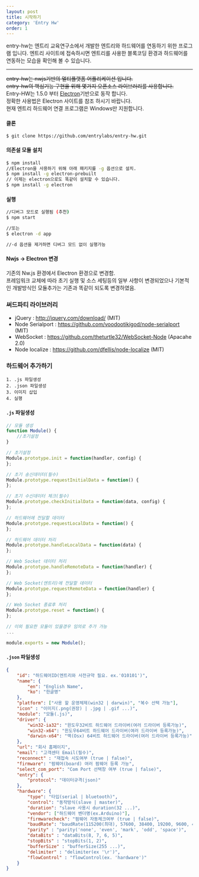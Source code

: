 ```yaml
---
layout: post
title: 시작하기
category: 'Entry Hw'
order: 1
---
```


entry-hw는 엔트리 교육연구소에서 개발한 엔트리와 하드웨어를 연동하기 위한 프로그램  입니다. 엔트리 사이트에 접속하시면 엔트리를 사용한 블록코딩 환경과 하드웨어를 연동하는 모습을 확인해 볼 수 있습니다.  

--- 

~~entry-hw는 nwjs기반의 멀티플랫폼 어플리케이션 입니다.~~  
~~entry-hw의 핵심기능 구현을 위해 몇가지 오픈소스 라이브러리를 사용합니다.~~  
Entry-HW는 1.5.0 부터 [Electron](https://github.com/electron/electron/tree/master/docs-translations/ko-KR)기반으로 동작 합니다.  
정확한 사용법은 Electron 사이트를 참조 하시기 바랍니다.  
현재 엔트리 하드웨어 연결 프로그램은 Windows만 지원합니다.

#### 클론  
```
$ git clone https://github.com/entrylabs/entry-hw.git
```

#### 의존설 모듈 설치  
```bash
$ npm install
//Electron을 사용하기 위해 아래 패키지를 -g 옵션으로 설치.
$ npm install -g electron-prebuilt
// 이제는 electron으로도 똑같이 설치할 수 있습니다.
$ npm install -g electron
```

#### 실행  
```bash
//디버그 모드로 실행됨 (추천)
$ npm start

//또는 
$ electron -d app

//-d 옵션을 제거하면 디버그 모드 없이 실행가능
```

#### Nwjs -> Electron 변경  
기존의 Nw.js 환경에서 Electron 환경으로 변경함.  
프레임워크 교체에 따라 초기 실행 및 소스 세팅등의 일부 사항이 변경되었으나 기본적인 개발방식인 모듈추가는 기존과 똑같이 되도록 변경하였음.  

### 써드파티 라이브러리
 * jQuery : http://jquery.com/download/ (MIT)
 * Node Serialport : https://github.com/voodootikigod/node-serialport (MIT)
 * WebSocket : https://github.com/theturtle32/WebSocket-Node (Apacahe 2.0)
 * Node localize : https://github.com/dfellis/node-localize (MIT)

### 하드웨어 추가하기
    1. .js 파일생성
    2. .json 파일생성
    3. 이미지 삽입
    4. 실행

#### `.js` 파일생성  
```js
// 모듈 생성
function Module() {
    //초기설정
}

// 초기설정
Module.prototype.init = function(handler, config) {
};

// 초기 송신데이터(필수)
Module.prototype.requestInitialData = function() {
};

// 초기 수신데이터 체크(필수)
Module.prototype.checkInitialData = function(data, config) {
};

// 하드웨어에 전달할 데이터
Module.prototype.requestLocalData = function() {
};

// 하드웨어 데이터 처리
Module.prototype.handleLocalData = function(data) {
};

// Web Socket 데이터 처리
Module.prototype.handleRemoteData = function(handler) {
};

// Web Socket(엔트리)에 전달할 데이터
Module.prototype.requestRemoteData = function(handler) {
};

// Web Socket 종료후 처리
Module.prototype.reset = function() {
};

// 이외 필요한 모듈이 있을경우 임의로 추가 가능
...

module.exports = new Module();
```

#### `.json` 파일생성  
```json
{
    "id": "하드웨어ID(엔트리와 사전규약 필요. ex.'010101')",
    "name": {
        "en": "English Name",
        "ko": "한글명"
    },
    "platform": ["사용 할 운영체제(win32 | darwin)", "복수 선택 가능"],
    "icon" : "이미지(.png(권장) | .jpg | .gif ...)",
    "module": "모듈(.js)",
    "driver": {
        "win32-ia32": "윈도우32비트 하드웨어 드라이버(여러 드라이버 등록가능)",
        "win32-x64": "윈도우64비트 하드웨어 드라이버(여러 드라이버 등록가능)",
        "darwin-x64": "맥(Osx) 64비트 하드웨어 드라이버(여러 드라이버 등록가능)"
    },
    "url": "회사 홈페이지",
    "email": "고객센터 Email(필수)",
    "reconnect" : "재접속 시도여부 (true | false)",
    "firmware": "펌웨어(board) 여러 펌웨어 등록 가능",
    "select_com_port": "Com Port 선택창 여부 (true | false)",
    "entry": {
        "protocol": "데이터규격(json)"
    },
    "hardware": {
        "type": "타입(serial | bluetooth)",
        "control": "동작방식(slave | master)",
        "duration": "slave 사용시 duration(32 ...)",
        "vendor": ["하드웨어 벤더명(ex.Arduino)"],
        "firmwarecheck": "펌웨어 자동체크여부 (true | false)",
        "baudRate": "baudRate(115200(최대), 57600, 38400, 19200, 9600, 4800, 2400, 1800, 1200, 600, 300, 200, 150, 134, 110, 75, 50)",
        "parity" : "parity('none', 'even', 'mark', 'odd', 'space')",
        "dataBits" : "dataBits(8, 7, 6, 5)",
        "stopBits" : "stopBits(1, 2)",
        "bufferSize" : "bufferSize(255 ...)",
        "delimiter" : "delimiter(ex '\r')",
        "flowControl" : "flowControl(ex. 'hardware')"
    }
}
```